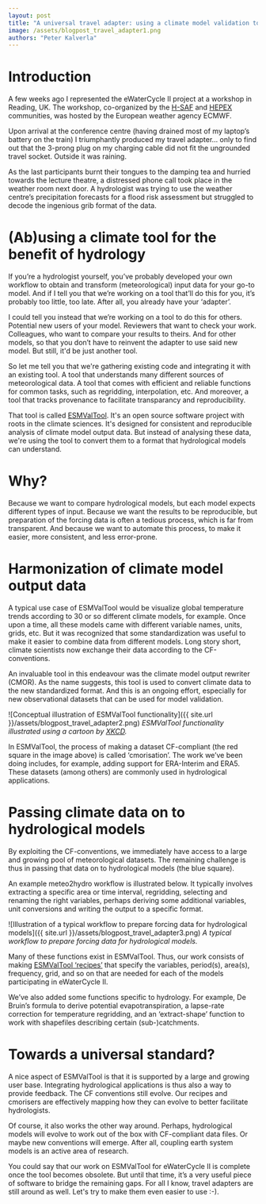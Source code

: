 ```yaml
---
layout: post
title: "A universal travel adapter: using a climate model validation tool for FAIR hydrology"
image: /assets/blogpost_travel_adapter1.png
authors: "Peter Kalverla"
---
```


# Introduction

A few weeks ago I represented the eWaterCycle II project at a workshop in Reading, UK. The workshop, co-organized by the [H-SAF](http://hsaf.meteoam.it) and [HEPEX](https://hepex.irstea.fr) communities, was hosted by the European weather agency ECMWF.

Upon arrival at the conference centre (having drained most of my laptop’s battery on the train) I triumphantly produced my travel adapter… only to find out that the 3-prong plug on my charging cable did not fit the ungrounded travel socket. Outside it was raining.

As the last participants burnt their tongues to the damping tea and hurried towards the lecture theatre, a distressed phone call took place in the weather room next door. A hydrologist was trying to use the weather centre’s precipitation forecasts for a flood risk assessment but struggled to decode the ingenious grib format of the data.

# (Ab)using a climate tool for the benefit of hydrology

If you’re a hydrologist yourself, you’ve probably developed your own workflow to obtain and transform (meteorological) input data for your go-to model. And if I tell you that we’re working on a tool that’ll do this for you, it’s probably too little, too late. After all, you already have your ‘adapter’.

I could tell you instead that we’re working on a tool to do this for others. Potential new users of your model. Reviewers that want to check your work. Colleagues, who want to compare your results to theirs. And for other models, so that you don’t have to reinvent the adapter to use said new model. But still, it'd be just another tool.

So let me tell you that we're gathering existing code and integrating it with an existing tool. A tool that understands many different sources of meteorological data. A tool that comes with efficient and reliable functions for common tasks, such as regridding, interpolation, etc. And moreover, a tool that tracks provenance to facilitate transparancy and reproducibility.

That tool is called [ESMValTool](https://www.esmvaltool.org/about.html). It's an open source software project with roots in the climate sciences. It's designed for consistent and reproducible analysis of climate model output data. But instead of analysing these data, we're using the tool to convert them to a format that hydrological models can understand.

# Why?
Because we want to compare hydrological models, but each model expects different types of input. Because we want the results to be reproducible, but preparation of the forcing data is often a tedious process, which is far from transparent. And because we want to automate this process, to make it easier, more consistent, and less error-prone.

# Harmonization of climate model output data

A typical use case of ESMValTool would be visualize global temperature trends according to 30 or so different climate models, for example. Once upon a time, all these models came with different variable names, units, grids, etc. But it was recognized that some standardization was useful to make it easier to combine data from different models. Long story short, climate scientists now exchange their data according to the CF-conventions.

An invaluable tool in this endeavour was the climate model output rewriter (CMOR). As the name suggests, this tool is used to convert climate data to the new standardized format. And this is an ongoing effort, especially for new observational datasets that can be used for model validation.

![Conceptual illustration of ESMValTool functionality]({{ site.url }}/assets/blogpost_travel_adapter2.png)
*ESMValTool functionality illustrated using a cartoon by [XKCD](https://xkcd.com/1406/).*

In ESMValTool, the process of making a dataset CF-compliant (the red square in the image above) is called ‘cmorisation’. The work we’ve been doing includes, for example, adding support for ERA-Interim and ERA5. These datasets (among others) are commonly used in hydrological applications.

# Passing climate data on to hydrological models

By exploiting the CF-conventions, we immediately have access to a large and growing pool of meteorological datasets. The remaining challenge is thus in passing that data on to hydrological models (the blue square).

An example meteo2hydro workflow is illustrated below. It typically involves extracting a specific area or time interval, regridding, selecting and renaming the right variables, perhaps deriving some additional variables, unit conversions and writing the output to a specific format.

![Illustration of a typical workflow to prepare forcing data for hydrological models]({{ site.url }}/assets/blogpost_travel_adapter3.png)
*A typical workflow to prepare forcing data for hydrological models.*

Many of these functions exist in ESMValTool. Thus, our work consists of making [ESMValTool ‘recipes’](https://esmvaltool.readthedocs.io/en/latest/recipes/recipe_hydrology.html) that specify the variables, period(s), area(s), frequency, grid, and so on that are needed for each of the models participating in eWaterCycle II.

We’ve also added some functions specific to hydrology. For example, De Bruin’s formula to derive potential evapotranspiration, a lapse-rate correction for temperature regridding, and an ‘extract-shape’ function to work with shapefiles describing certain (sub-)catchments.

# Towards a universal standard?

A nice aspect of ESMValTool is that it is supported by a large and growing user base. Integrating hydrological applications is thus also a way to provide feedback. The CF conventions still evolve. Our recipes and cmorisers are effectively mapping how they can evolve to better facilitate hydrologists.

Of course, it also works the other way around. Perhaps, hydrological models will evolve to work out of the box with CF-compliant data files. Or maybe new conventions will emerge. After all, coupling earth system models is an active area of research.

You could say that our work on ESMValTool for eWaterCycle II is complete once the tool becomes obsolete. But until that time, it’s a very useful piece of software to bridge the remaining gaps. For all I know, travel adapters are still around as well. Let's try to make them even easier to use :-).